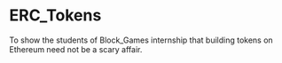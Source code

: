 # ERC_Tokens
To show the students of Block_Games internship that building tokens on Ethereum need not be a scary affair.
